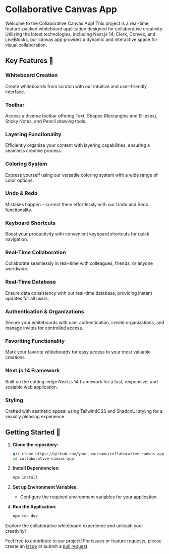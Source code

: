 # Collaborative Canvas App

Welcome to the Collaborative Canvas App! This project is a real-time, feature-packed whiteboard application designed for collaborative creativity. Utilizing the latest technologies, including Next.js 14, Clerk, Convex, and LiveBlocks, our canvas app provides a dynamic and interactive space for visual collaboration.

## Key Features 🚀

### **Whiteboard Creation**
Create whiteboards from scratch with our intuitive and user-friendly interface.

### **Toolbar**
Access a diverse toolbar offering Text, Shapes (Rectangles and Ellipses), Sticky Notes, and Pencil drawing tools.

### **Layering Functionality**
Efficiently organize your content with layering capabilities, ensuring a seamless creative process.

### **Coloring System**
Express yourself using our versatile coloring system with a wide range of color options.

### **Undo & Redo**
Mistakes happen – correct them effortlessly with our Undo and Redo functionality.

### **Keyboard Shortcuts**
Boost your productivity with convenient keyboard shortcuts for quick navigation.

### **Real-Time Collaboration**
Collaborate seamlessly in real-time with colleagues, friends, or anyone worldwide.

### **Real-Time Database**
Ensure data consistency with our real-time database, providing instant updates for all users.

### **Authentication & Organizations**
Secure your whiteboards with user authentication, create organizations, and manage invites for controlled access.

### **Favoriting Functionality**
Mark your favorite whiteboards for easy access to your most valuable creations.

### **Next.js 14 Framework**
Built on the cutting-edge Next.js 14 framework for a fast, responsive, and scalable web application.

### **Styling**
Crafted with aesthetic appeal using TailwindCSS and ShadcnUI styling for a visually pleasing experience.

## Getting Started 🚀

1. **Clone the repository:**
   ```bash
   git clone https://github.com/your-username/collaborative-canvas-app.git
   cd collaborative-canvas-app
   ```

2. **Install Dependencies:**
   ```bash
   npm install
   ```

3. **Set up Environment Variables:**
   - Configure the required environment variables for your application.

4. **Run the Application:**
   ```bash
   npm run dev
   ```

Explore the collaborative whiteboard experience and unleash your creativity!


Feel free to contribute to our project! For issues or feature requests, please create an [issue](#) or submit a [pull request](#).


